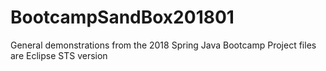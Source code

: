 # BootcampSandBox201801
General demonstrations from the 2018 Spring Java Bootcamp
Project files are Eclipse STS version
